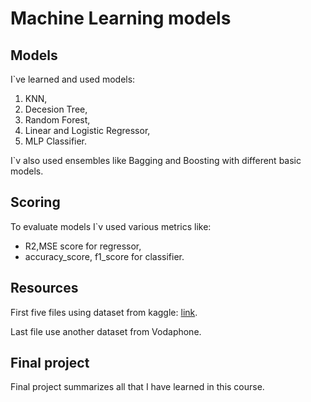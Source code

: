 # Machine Learning models
## Models
I`ve learned and used models:
1. KNN,
2. Decesion Tree,
3. Random Forest,
4. Linear and Logistic Regressor,
5. MLP Classifier.

I`v also used ensembles like Bagging and Boosting with different basic models.
## Scoring
To evaluate models I`v used various metrics like:
* R2,MSE score for regressor, 
* accuracy_score, f1_score for classifier.
## Resources
First five files using dataset from kaggle: [link](https://www.kaggle.com/datasets/thehapyone/uci-online-news-popularity-data-set/data). 

Last file use another dataset from Vodaphone.
## Final project
Final project summarizes all that I have learned in this course.
